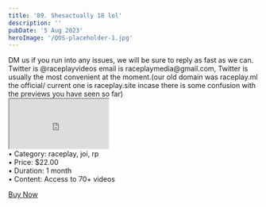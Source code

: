 ```yaml
---
title: '89. Shesactually 18 lol'
description: ''
pubDate: '5 Aug 2023'
heroImage: '/QOS-placeholder-1.jpg'
---
```

<div class="video_paragraph_header"> DM us if you run into any issues, we will be sure to reply as fast as we can. Twitter is @raceplayvideos email is raceplaymedia@gmail.com, Twitter is usually the most convenient at the moment.(our old domain was raceplay.ml the official/ current one is raceplay.site incase there is some confusion with the previews you have seen so far)</div>

<iframe src="https://drive.google.com/file/d/1f441uGhFPSg42IxeAdhcGA3csPVwE8-t/preview" width="200" height="100" allow="autoplay" allowfullscreen="allowfullscreen"></iframe>
<!--br-->
<!--br-->
<!--br-->
<!---product details--->
<div class="prod_details">
• Category: raceplay, joi, rp<BR>
• Price: $22.00<BR>
• Duration: 1 month<BR>
• Content: Access to 70+ videos<BR>

</div>
<!--product details end-->
<!---<div class="video_call_to_action">*If you purchase a total of $20 or more, you'll receive an extra 2 free videos!*</div>--->

<a class="read_more" onclick="toggleReadMore()" href="https://pul.ly/b/322182">Buy Now</a>
<!---<div class="read_more-content" id="readMoreContent">
<a class="read_more" href="https://pul.ly/b/322182">1-month $22</a>
<a class="read_more" href="https://pul.ly/b/321489">Permanent Access $205</a>-->
<!---<div class="prod_details">
• You can choose to buy and keep the entire library permanently for a discounted price of $1.50 per video, which would be $205 for all 137+ videos. We want to keep things affordable, so take a look at the previews and see if it's worth it for you. Your support means a lot to us!.
</div>
<a class="read_more" onclick="toggleReadMore()" href="https://pul.ly/b/320274">Buy All</a>--->
</div>
</div>
<script>
function toggleReadMore() {
var readMoreContent = document.getElementById("readMoreContent");
readMoreContent.style.display = (readMoreContent.style.display === "block") ? "none" : "block";}
</script>
</div>